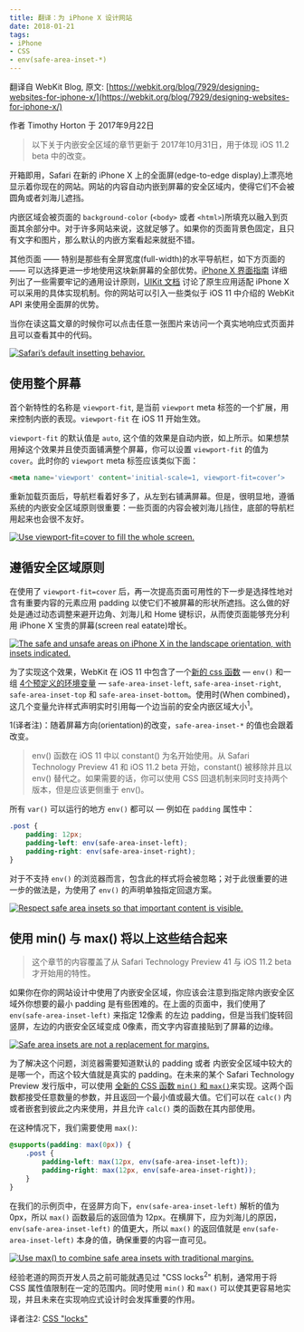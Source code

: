 ```yaml
---
title: 翻译：为 iPhone X 设计网站
date: 2018-01-21
tags:
- iPhone
- CSS
- env(safe-area-inset-*)
---
```


翻译自 WebKit Blog, 原文: [https://webkit.org/blog/7929/designing-websites-for-iphone-x/](https://webkit.org/blog/7929/designing-websites-for-iphone-x/)

作者 Timothy Horton 于 2017年9月22日

> 以下关于内嵌安全区域的章节更新于 2017年10月31日，用于体现 iOS 11.2 beta 中的改变。

开箱即用，Safari 在新的 iPhone X 上的全面屏(edge-to-edge display)上漂亮地显示着你现在的网站。网站的内容自动内嵌到屏幕的安全区域内，使得它们不会被圆角或者刘海儿遮挡。

内嵌区域会被页面的 `background-color` (`<body>` 或者 `<html>`)所填充以融入到页面其余部分中。对于许多网站来说，这就足够了。如果你的页面背景色固定，且只有文字和图片，那么默认的内嵌方案看起来就挺不错。

其他页面 —— 特别是那些有全屏宽度(full-width)的水平导航栏，如下方页面的 —— 可以选择更进一步地使用这块新屏幕的全部优势。[iPhone X 界面指南](https://developer.apple.com/ios/human-interface-guidelines/overview/iphone-x/) 详细列出了一些需要牢记的通用设计原则，[UIKit 文档](https://developer.apple.com/documentation/uikit/uiview/positioning_content_relative_to_the_safe_area) 讨论了原生应用适配 iPhone X 可以采用的具体实现机制。你的网站可以引入一些类似于 iOS 11 中介绍的 WebKit API 来使用全面屏的优势。

当你在读这篇文章的时候你可以点击任意一张图片来访问一个真实地响应式页面并且可以查看其中的代码。

[![Safari’s default insetting behavior.
](https://webkit.org/wp-content/uploads/default-inset-behavior.png)](https://webkit.org/demos/safe-area-insets/1-default.html)


## 使用整个屏幕

首个新特性的名称是 `viewport-fit`, 是当前 `viewport` meta 标签的一个扩展，用来控制内嵌的表现。`viewport-fit` 在 iOS 11 开始生效。

`viewport-fit` 的默认值是 `auto`, 这个值的效果是自动内嵌，如上所示。如果想禁用掉这个效果并且使页面铺满整个屏幕，你可以设置 `viewport-fit` 的值为 `cover`。此时你的 `viewport` meta 标签应该类似下面：

``` html
<meta name='viewport' content='initial-scale=1, viewport-fit=cover’>
```

重新加载页面后，导航栏看着好多了，从左到右铺满屏幕。但是，很明显地，遵循系统的内嵌安全区域原则很重要：一些页面的内容会被刘海儿挡住，底部的导航栏用起来也会很不友好。

[![Use `viewport-fit=cover` to fill the whole screen.
](https://webkit.org/wp-content/uploads/viewport-fit-cover.png)](https://webkit.org/demos/safe-area-insets/2-viewport-fit.html)


## 遵循安全区域原则

在使用了 `viewport-fit=cover` 后，再一次提高页面可用性的下一步是选择性地对含有重要内容的元素应用 padding 以使它们不被屏幕的形状所遮挡。这么做的好处是通过动态调整来避开边角、刘海儿和 Home 键标识，从而使页面能够充分利用 iPhone X 宝贵的屏幕(screen real eatate)增长。

[![The safe and unsafe areas on iPhone X in the landscape orientation, with insets indicated.
](https://webkit.org/wp-content/uploads/safe-areas-1.png)](https://webkit.org/demos/safe-area-insets/safe-areas.html)

为了实现这个效果，WebKit 在 iOS 11 中包含了一个[新的 css 函数](https://github.com/w3c/csswg-drafts/pull/1817) — `env()` 和一组 [4个预定义的环境变量](https://github.com/w3c/csswg-drafts/pull/1819) — `safe-area-inset-left`, `safe-area-inset-right`, `safe-area-inset-top` 和 `safe-area-inset-bottom`。使用时(When combined)，这几个变量允许样式声明实时引用每一个边当前的安全内嵌区域大小<sup>1</sup>。

1(译者注)：随着屏幕方向(orientation)的改变，`safe-area-inset-*` 的值也会跟着改变。

> env() 函数在 iOS 11 中以 constant() 为名开始使用。从 Safari Technology Preview 41 和 iOS 11.2 beta 开始，constant() 被移除并且以 env() 替代之。如果需要的话，你可以使用 CSS 回退机制来同时支持两个版本，但是应该更侧重于 env()。

所有 `var()` 可以运行的地方 `env()` 都可以 — 例如在 `padding` 属性中：

``` CSS
.post {
    padding: 12px;
    padding-left: env(safe-area-inset-left);
    padding-right: env(safe-area-inset-right);
}
```

对于不支持 `env()` 的浏览器而言，包含此的样式将会被忽略；对于此很重要的进一步的做法是，为使用了 `env()` 的声明单独指定回退方案。

[![Respect safe area insets so that important content is visible.
](https://webkit.org/wp-content/uploads/safe-area-constants.png)](https://webkit.org/demos/safe-area-insets/3-safe-area-constants.html)


## 使用 min() 与 max() 将以上这些结合起来

> 这个章节的内容覆盖了从 Safari Technology Preview 41 与 iOS 11.2 beta 才开始用的特性。

如果你在你的网站设计中使用了内嵌安全区域，你应该会注意到指定除内嵌安全区域外你想要的最小 padding 是有些困难的。在上面的页面中，我们使用了 `env(safe-area-inset-left)` 来指定 12像素 的左边 padding，但是当我们旋转回竖屏，左边的内嵌安全区域变成 0像素，而文字内容直接贴到了屏幕的边缘。

[![Safe area insets are not a replacement for margins.
](https://webkit.org/wp-content/uploads/no-margins.png)](https://webkit.org/demos/safe-area-insets/3-safe-area-constants.html)

为了解决这个问题，浏览器需要知道默认的 padding 或者 内嵌安全区域中较大的是哪一个，而这个较大值就是真实的 padding。在未来的某个 Safari Technology Preview 发行版中，可以使用 [全新的 CSS 函数 `min()` 和 `max()`](https://drafts.csswg.org/css-values/#calc-notation)来实现。这两个函数都接受任意数量的参数，并且返回一个最小值或最大值。它们可以在 `calc()` 内或者嵌套到彼此之内来使用，并且允许 `calc()` 类的函数在其内部使用。

在这种情况下，我们需要使用 `max()`:

``` CSS
@supports(padding: max(0px)) {
    .post {
        padding-left: max(12px, env(safe-area-inset-left));
        padding-right: max(12px, env(safe-area-inset-right));
    }
}
```

在我们的示例页中，在竖屏方向下，`env(safe-area-inset-left)` 解析的值为 0px，所以 `max()` 函数最后的返回值为 12px。在横屏下，应为刘海儿的原因， `env(safe-area-inset-left)` 的值更大，所以 `max()` 的返回值就是 `env(safe-area-inset-left)` 本身的值，确保重要的内容一直可见。

[![Use max() to combine safe area insets with traditional margins.
](https://webkit.org/wp-content/uploads/max-safe-areas-insets.png)](https://webkit.org/demos/safe-area-insets/4-min-max.html)

经验老道的网页开发人员之前可能就遇见过 "CSS locks<sup>2</sup>" 机制，通常用于将 CSS 属性值限制在一定的范围内。同时使用 `min()` 和 `max()` 可以使其更容易地实现，并且未来在实现响应式设计时会发挥重要的作用。

译者注2: [CSS "locks"](https://css-tricks.com/css-locks/)